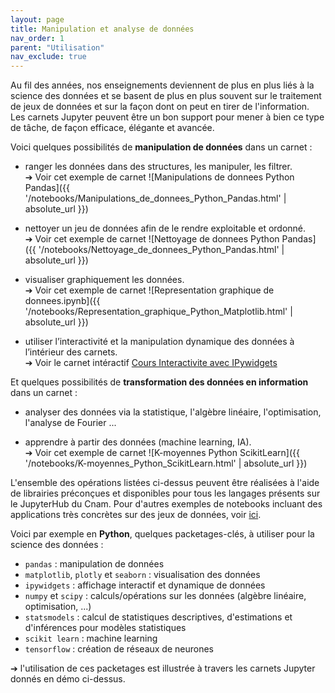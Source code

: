```yaml
---
layout: page
title: Manipulation et analyse de données
nav_order: 1
parent: "Utilisation"
nav_exclude: true
---
```


Au fil des années, nos enseignements deviennent de plus en plus liés à la science des données et se basent de plus en plus souvent sur le traitement de jeux de données et sur la façon dont on peut en tirer de l'information.
Les carnets Jupyter peuvent être un bon support pour mener à bien ce type de tâche, de façon efficace, élégante et avancée.

Voici quelques possibilités de **manipulation de données** dans un carnet :

- ranger les données dans des structures, les manipuler, les filtrer.   
➔ Voir cet exemple de carnet ![Manipulations de donnees Python Pandas]({{ '/notebooks/Manipulations_de_donnees_Python_Pandas.html' | absolute_url }})
  
- nettoyer un jeu de données afin de le rendre exploitable et ordonné.   
➔ Voir cet exemple de carnet ![Nettoyage de donnees Python Pandas]({{ '/notebooks/Nettoyage_de_donnees_Python_Pandas.html' | absolute_url }})    
 
- visualiser graphiquement les données.   
➔ Voir cet exemple de carnet ![Representation graphique de donnees.ipynb]({{ '/notebooks/Representation_graphique_Python_Matplotlib.html' | absolute_url }})     

- utiliser l’interactivité et la manipulation dynamique des données à l’intérieur des carnets.   
➔ Voir le carnet intéractif [Cours Interactivite avec IPywidgets](https://carnets.cnam.fr/#cm1)

Et quelques possibilités de **transformation des données en information** dans un carnet :

- analyser des données via la statistique, l'algèbre linéaire, l'optimisation, l'analyse de Fourier ...

- apprendre à partir des données (machine learning, IA).   
➔ Voir cet exemple de carnet ![K-moyennes Python ScikitLearn]({{ '/notebooks/K-moyennes_Python_ScikitLearn.html' | absolute_url }})

L'ensemble des opérations listées ci-dessus peuvent être réalisées à l'aide de librairies préconçues et disponibles pour tous les langages présents sur le JupyterHub du Cnam. Pour d'autres exemples de notebooks incluant des applications très concrètes sur des jeux de données, voir [ici](https://github.com/jupyter/jupyter/wiki/A-gallery-of-interesting-Jupyter-Notebooks). 

Voici par exemple en **Python**, quelques packetages-clés, à utiliser pour la science des données : 

- `pandas` : manipulation de données
- `matplotlib`, `plotly` et `seaborn` : visualisation des données
- `ipywidgets` : affichage interactif et dynamique de données
- `numpy` et `scipy` : calculs/opérations sur les données (algèbre linéaire, optimisation, ...)
- `statsmodels` : calcul de statistiques descriptives, d'estimations et d'inférences pour modèles statistiques
- `scikit learn` : machine learning
- `tensorflow` : création de réseaux de neurones   

➔ l'utilisation de ces packetages est illustrée à travers les carnets Jupyter donnés en démo ci-dessus.
